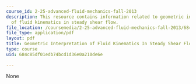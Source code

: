 ```yaml
---
course_id: 2-25-advanced-fluid-mechanics-fall-2013
description: This resource contains information related to geometric interpretation
  of fluid kinematics in steady shear flow.
file_location: /coursemedia/2-25-advanced-fluid-mechanics-fall-2013/684c85df01edb74bcd1d36e0a210de6e_MIT2_25F13_Geometric_Inte.pdf
file_type: application/pdf
layout: pdf
title: Geometric Interpretation of Fluid Kinematics In Steady Shear Flow
type: course
uid: 684c85df01edb74bcd1d36e0a210de6e

---
```

None